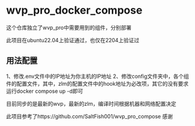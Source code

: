 # wvp_pro_docker_compose
这个仓库独立了wvp_pro中需要用到的组件，分别部署

此项目在ubuntu22.04上验证通过，也仅在2204上验证过
## 用法配置
1、修改.env文件中的IP地址为你主机的IP地址
2、修改config文件夹中，各个组件的配置文件，其中，zlm的配置文件中的hook地址为必改项，其它的没有要求
运行docker compose up -d即可

目前同步的是最新的wvp，最新的zlm，编译时间根据机器和网络配置决定




此项目参考了https://github.com/SaltFish001/wvp_pro_compose
感谢
